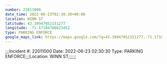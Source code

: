```yaml
---
number: 22011000
date_time: 2022-06-23T02:30:30+00:00
location: WINN ST
latitude: 42.39947052151277
longitude: -71.17184788623452
type: PARKING ENFORCE
google_maps_link: https://maps.google.com/?q=42.39947052151277,-71.17184788623452
---
```


;;;Incident #: 22011000  Date: 2022-06-23 02:30:30   Type: PARKING ENFORCE;;;Location: WINN ST;;;;;;
